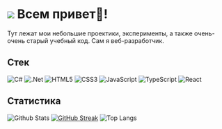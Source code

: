 # ![](https://komarev.com/ghpvc/?username=ShadowOfKing) Всем привет👋!
Тут лежат мои небольшие проектики, эксперименты, а также очень-очень старый учебный код. Сам я веб-разработчик.


## Стек
![C#](https://img.shields.io/badge/-c%23-blueviolet?style=flat-square&logo=csharp)
![.Net](https://img.shields.io/badge/-.Net-blueviolet?style=flat-square&logo=dotnet)
![HTML5](https://img.shields.io/badge/-HTML5-E34F26?style=flat-square&logo=html5&logoColor=white) 
![CSS3](https://img.shields.io/badge/-CSS3-1572B6?style=flat-square&logo=css3) 
![JavaScript](https://img.shields.io/badge/-JavaScript-yellow?style=flat-square&logo=javascript)
![TypeScript](https://img.shields.io/badge/-typescript-%2347a2f1?style=flat-square&logo=typescript)
![React](https://img.shields.io/badge/-React-black?style=flat-square&logo=react)

## Статистика
![Github Stats](https://github-readme-stats.vercel.app/api?username=Wilat&count_private=true&show_icons=true&include_all_commits=true)
[![GitHub Streak](https://github-readme-streak-stats.herokuapp.com/?user=Wilat)](https://git.io/streak-stats)
![Top Langs](https://github-readme-stats.vercel.app/api/top-langs/?username=Wilat&layout=compact)
